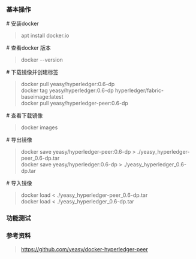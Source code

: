 ### 基本操作

\# 安装docker

> apt install docker.io

\# 查看docker 版本

> docker --version

\# 下载镜像并创建标签

> docker pull yeasy/hyperledger:0.6-dp  
> docker tag yeasy/hyperledger:0.6-dp hyperledger/fabric-baseimage:latest  
> docker pull yeasy/hyperledger-peer:0.6-dp  

\# 查看下载镜像

> docker images

\# 导出镜像

> docker save yeasy/hyperledger-peer:0.6-dp > ./yeasy_hyperledger-peer_0.6-dp.tar  
> docker save yeasy/hyperledger:0.6-dp > ./yeasy_hyperledger_0.6-dp.tar

\# 导入镜像

> docker load < ./yeasy_hyperledger-peer_0.6-dp.tar  
> docker load < ./yeasy_hyperledger_0.6-dp.tar

### 功能测试



### 参考资料

> https://github.com/yeasy/docker-hyperledger-peer


